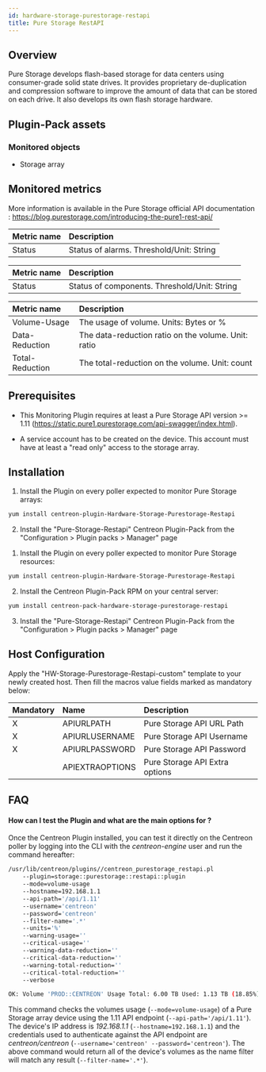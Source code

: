 ```yaml
---
id: hardware-storage-purestorage-restapi
title: Pure Storage RestAPI 
---
```


## Overview

Pure Storage develops flash-based storage for data centers using consumer-grade solid state drives. 
It provides proprietary de-duplication and compression software to improve the amount of data that can be stored on each drive. 
It also develops its own flash storage hardware.

## Plugin-Pack assets

### Monitored objects

* Storage array

## Monitored metrics                                                                                                   

More information is available in the Pure Storage official API documentation : https://blog.purestorage.com/introducing-the-pure1-rest-api/

<!--DOCUSAURUS_CODE_TABS-->
<!--Alarms-Global-->

| Metric name        | Description                                              |
| :----------------- | :------------------------------------------------------- |
| Status             | Status of alarms. Threshold/Unit: String                 |

<!--Hardware-Global-->

| Metric name        | Description                                             |
| :----------------- | :------------------------------------------------------ |
| Status             | Status of components. Threshold/Unit: String            |

<!--Volume-Usage-Global-->

| Metric name        | Description                                              |
| :----------------- | :------------------------------------------------------- |
| Volume-Usage       | The usage of volume. Units: Bytes or %                   |
| Data-Reduction     | The data-reduction ratio on the volume. Unit: ratio      |
| Total-Reduction    | The total-reduction on the volume. Unit: count           |

<!--END_DOCUSAURUS_CODE_TABS-->

## Prerequisites

* This Monitoring Plugin requires at least a Pure Storage API version >= 1.11 (https://static.pure1.purestorage.com/api-swagger/index.html).

* A service account has to be created on the device. This account must have at least a "read only" access to the storage array.
 
## Installation

<!--DOCUSAURUS_CODE_TABS-->

<!--Online IMP Licence & IT-100 Editions-->

1. Install the Plugin on every poller expected to monitor Pure Storage arrays:

```bash
yum install centreon-plugin-Hardware-Storage-Purestorage-Restapi
```

2. Install the "Pure-Storage-Restapi" Centreon Plugin-Pack from the "Configuration > Plugin packs > Manager" page


<!--Offline IMP License-->

1. Install the Plugin on every poller expected to monitor Pure Storage resources:

```bash
yum install centreon-plugin-Hardware-Storage-Purestorage-Restapi
```

2. Install the Centreon Plugin-Pack RPM on your central server:

```bash
yum install centreon-pack-hardware-storage-purestorage-restapi
```

3. Install the "Pure-Storage-Restapi" Centreon Plugin-Pack from the "Configuration > Plugin packs > Manager" page

<!--END_DOCUSAURUS_CODE_TABS-->

## Host Configuration

Apply the "HW-Storage-Purestorage-Restapi-custom" template to your newly created host. Then fill the macros value fields marked as mandatory below: 

| Mandatory | Name            | Description                    |
| :-------- | :-------------- | :----------------------------- |
| X         | APIURLPATH      | Pure Storage API URL Path      |
| X         | APIURLUSERNAME  | Pure Storage API Username      |
| X         | APIURLPASSWORD  | Pure Storage API Password      |
|           | APIEXTRAOPTIONS | Pure Storage API Extra options |

## FAQ

#### How can I test the Plugin and what are the main options for ?

Once the Centreon Plugin installed, you can test it directly on the Centreon poller by logging into the CLI with the *centreon-engine* user and run the command hereafter:

```bash
/usr/lib/centreon/plugins//centreon_purestorage_restapi.pl
	--plugin=storage::purestorage::restapi::plugin
	--mode=volume-usage
	--hostname=192.168.1.1
	--api-path='/api/1.11'
	--username='centreon'
	--password='centreon' 
	--filter-name='.*'
	--units='%'
	--warning-usage=''
	--critical-usage=''
	--warning-data-reduction=''
	--critical-data-reduction=''
	--warning-total-reduction=''
	--critical-total-reduction=''
	--verbose

OK: Volume 'PROD::CENTREON' Usage Total: 6.00 TB Used: 1.13 TB (18.85%) Free: 4.87 TB (81.15%), Data Reduction : 2.917, Total Reduction : 5.193, Snapshots : 0.00 B
```

This command checks the volumes usage (```--mode=volume-usage```) of a Pure Storage array device using the 1.11 API endpoint (```--api-path='/api/1.11'```). The device's IP address is *192.168.1.1* (```--hostname=192.168.1.1```) and the credentials used to authenticate against the API endpoint are *centreon/centreon* (```--username='centreon' --password='centreon'```). The above command would return all of the device's volumes as the name filter will match any result (```--filter-name='.*'```).
